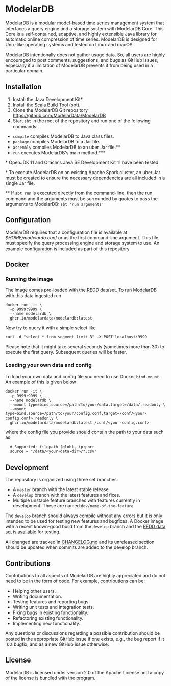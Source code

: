 # ModelarDB
ModelarDB is a modular model-based time series management system that interfaces
a query engine and a storage system with ModelarDB Core. This Core is a
self-contained, adaptive, and highly extensible Java library for automatic online
compression of time series. ModelarDB is designed for Unix-like operating
systems and tested on Linux and macOS.

ModelarDB intentionally does not gather usage data. So, all users are highly
encouraged to post comments, suggestions, and bugs as GitHub issues, especially
if a limitation of ModelarDB prevents it from being used in a particular domain.

## Installation
1. Install the Java Development Kit\*
2. Install the Scala Build Tool (sbt).
3. Clone the ModelarDB Git repository https://github.com/ModelarData/ModelarDB
4. Start `sbt` in the root of the repository and run one of the following commands:

- `compile` compiles ModelarDB to Java class files.
- `package` compiles ModelarDB to a Jar file.
- `assembly` compiles ModelarDB to an uber Jar file.\*\*
- `run` executes ModelarDB's main method.\*\*\*

\* OpenJDK 11 and Oracle's Java SE Development Kit 11 have been tested.

\* To execute ModelarDB on an existing Apache Spark cluster, an uber Jar must be
created to ensure the necessary dependencies are all included in a single Jar
file.

\*\* If `sbt run` is executed directly from the command-line, then the run
command and the arguments must be surrounded by quotes to pass the arguments to
ModelarDB: `sbt 'run arguments'`

## Configuration
ModelarDB requires that a configuration file is available at
*$HOME/modelardb.conf* or as the first command-line argument. This file
must specify the query processing engine and storage system to use. An example
configuration is included as part of this repository.

## Docker

### Running the image
The image comes pre-loaded with the [REDD](http://redd.csail.mit.edu) dataset.
To run ModelarDB with this data ingested run
```shell
docker run -it \
  -p 9999:9999 \
  --name modelardb \
  ghcr.io/modelardata/modelardb:latest
```

Now try to query it with a simple select like
```shell
curl -d "select * from segment limit 3" -X POST localhost:9999
```

Please note that it might take several seconds (sometimes more than 30) to execute the first query.
Subsequent queries will be faster.

### Loading your own data and config
To load your own data and config file you need to use Docker `bind-mount`.  
An example of this is given below
```shell
docker run -it \
  -p 9999:9999 \
  --name modelardb \
  --mount type=bind,source=/path/to/your/data,target=/data/,readonly \
  --mount type=bind,source=/path/to/your/config.conf,target=/conf/<your-config.conf>,readonly \
  ghcr.io/modelardata/modelardb:latest /conf/<your-config.conf>
```
where the config file you provide should contain the path to your data such as
```txt
  # Supported: filepath (glob), ip:port
  source = "/data/<your-data-dir>/*.csv"
```

## Development
The repository is organized using three set branches:
- A `master` branch with the latest stable release.
- A `develop` branch with the latest features and fixes.
- Multiple unstable feature branches with features currently in development.
These are named `dev/name-of-the-feature`.

The `develop` branch should always compile without any errors but it is only
intended to be used for testing new features and bugfixes. A Docker image with a
recent known-good build from the `develop` branch and the [REDD data
set](http://redd.csail.mit.edu/) is
[available](https://github.com/orgs/ModelarData/packages?repo_name=ModelarDB)
for testing.

All changed are tracked in [CHANGELOG.md](CHANGELOG.md) and its unreleased
section should be updated when commits are added to the develop branch.

## Contributions
Contributions to all aspects of ModelarDB are highly appreciated and do not
need to be in the form of code. For example, contributions can be:

- Helping other users.
- Writing documentation.
- Testing features and reporting bugs.
- Writing unit tests and integration tests.
- Fixing bugs in existing functionality.
- Refactoring existing functionality.
- Implementing new functionality.

Any questions or discussions regarding a possible contribution should be posted
in the appropriate GitHub issue if one exists, e.g., the bug report if it is a
bugfix, and as a new GitHub issue otherwise.

## License
ModelarDB is licensed under version 2.0 of the Apache License and a copy of the
license is bundled with the program.
